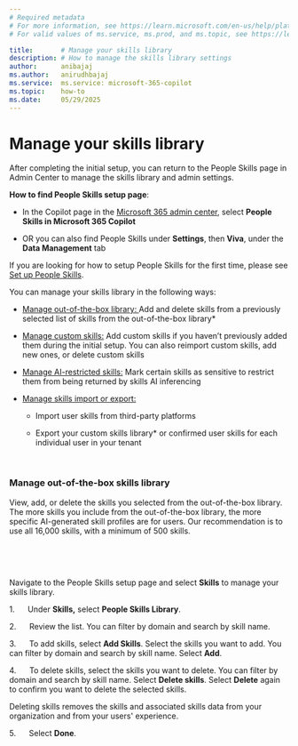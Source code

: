 ```yaml
---
# Required metadata
# For more information, see https://learn.microsoft.com/en-us/help/platform/learn-editor-add-metadata
# For valid values of ms.service, ms.prod, and ms.topic, see https://learn.microsoft.com/en-us/help/platform/metadata-taxonomies

title:       # Manage your skills library
description: # How to manage the skills library settings
author:      anibajaj 
ms.author:   anirudhbajaj
ms.service:  ms.service: microsoft-365-copilot
ms.topic:    how-to
ms.date:     05/29/2025
---
```


# Manage your skills library

After completing the initial setup, you can return to the People Skills page in Admin Center to manage the skills library and admin settings.

**How to find People Skills setup page**: 

- In the Copilot page in the [Microsoft 365 admin center](https://admin.microsoft.com/adminportal/home#/featureexplorer), select **People Skills in Microsoft 365 Copilot** 

- OR you can also find People Skills under __Settings__, then __Viva__, under the **Data Management** tab

If you are looking for how to setup People Skills for the first time, please see [Set up People Skills](https://). 

You can manage your skills library in the following ways:

- [Manage out-of-the-box library: ](https://)Add and delete skills from a previously selected list of skills from the out-of-the-box library*

- [Manage custom skills:](https://) Add custom skills if you haven’t previously added them during the initial setup. You can also reimport custom skills, add new ones, or delete custom skills

- [Manage AI-restricted skills:](https://) Mark certain skills as sensitive to restrict them from being returned by skills AI inferencing

- [Manage skills import or export:](https://)

  - Import user skills from third-party platforms
    
  - Export your custom skills library* or confirmed user skills for each individual user in your tenant
    
     


### Manage out-of-the-box skills library

View, add, or delete the skills you selected from the out-of-the-box library. The more skills you include from the out-of-the-box library, the more specific AI-generated skill profiles are for users. Our recommendation is to use all 16,000 skills, with a minimum of 500 skills.

 



 

Navigate to the People Skills setup page and select __Skills__ to manage your skills library.

1.      Under __Skills,__ select __People Skills Library__.

2.      Review the list. You can filter by domain and search by skill name.

3.      To add skills, select __Add Skills__. Select the skills you want to add. You can filter by domain and search by skill name. Select __Add__.

4.      To delete skills, select the skills you want to delete. You can filter by domain and search by skill name. Select __Delete skills__. Select __Delete__ again to confirm you want to delete the selected skills.

Deleting skills removes the skills and associated skills data from your organization and from your users' experience.

5.      Select __Done__.

 



